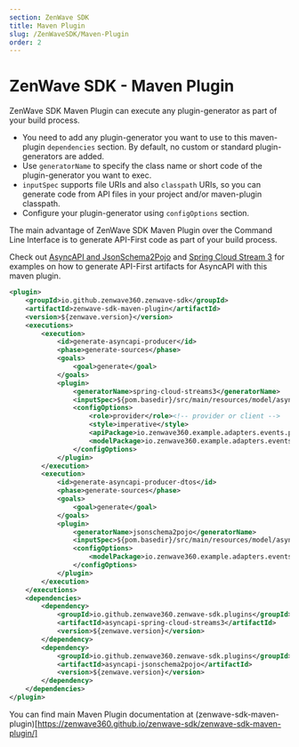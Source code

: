 ```yaml
---
section: ZenWave SDK
title: Maven Plugin
slug: /ZenWaveSDK/Maven-Plugin
order: 2
---
```


# ZenWave SDK - Maven Plugin

ZenWave SDK Maven Plugin can execute any plugin-generator as part of your build process.

- You need to add any plugin-generator you want to use to this maven-plugin `dependencies` section. By default, no custom or standard plugin-generators are added.
- Use `generatorName` to specify the class name or short code of the plugin-generator you want to exec.
- `inputSpec` supports file URIs and also `classpath` URIs, so you can generate code from API files in your project and/or maven-plugin classpath.
- Configure your plugin-generator using `configOptions` section.

The main advantage of ZenWave SDK Maven Plugin over the Command Line Interface is to generate API-First code as part of your build process.

Check out [AsyncAPI and JsonSchema2Pojo](https://zenwave360.github.io/zenwave-sdk/plugins/asyncapi-jsonschema2pojo/) and [Spring Cloud Stream 3](https://zenwave360.github.io/zenwave-sdk/plugins/asyncapi-spring-cloud-streams3/) for examples on how to generate API-First artifacts for AsyncAPI with this maven plugin.

```xml
<plugin>
    <groupId>io.github.zenwave360.zenwave-sdk</groupId>
    <artifactId>zenwave-sdk-maven-plugin</artifactId>
    <version>${zenwave.version}</version>
    <executions>
        <execution>
            <id>generate-asyncapi-producer</id>
            <phase>generate-sources</phase>
            <goals>
                <goal>generate</goal>
            </goals>
            <plugin>
                <generatorName>spring-cloud-streams3</generatorName>
                <inputSpec>${pom.basedir}/src/main/resources/model/asyncapi.yml</inputSpec>
                <configOptions>
                    <role>provider</role><!-- provider or client -->
                    <style>imperative</style>
                    <apiPackage>io.zenwave360.example.adapters.events.producer</apiPackage>
                    <modelPackage>io.zenwave360.example.adapters.events.model</modelPackage>
                </configOptions>
            </plugin>
        </execution>
        <execution>
            <id>generate-asyncapi-producer-dtos</id>
            <phase>generate-sources</phase>
            <goals>
                <goal>generate</goal>
            </goals>
            <plugin>
                <generatorName>jsonschema2pojo</generatorName>
                <inputSpec>${pom.basedir}/src/main/resources/model/asyncapi.yml</inputSpec>
                <configOptions>
                    <modelPackage>io.zenwave360.example.adapters.events.model</modelPackage>
                </configOptions>
            </plugin>
        </execution>
    </executions>
    <dependencies>
        <dependency>
            <groupId>io.github.zenwave360.zenwave-sdk.plugins</groupId>
            <artifactId>asyncapi-spring-cloud-streams3</artifactId>
            <version>${zenwave.version}</version>
        </dependency>
        <dependency>
            <groupId>io.github.zenwave360.zenwave-sdk.plugins</groupId>
            <artifactId>asyncapi-jsonschema2pojo</artifactId>
            <version>${zenwave.version}</version>
        </dependency>
    </dependencies>
</plugin>
```

You can find main Maven Plugin documentation at (zenwave-sdk-maven-plugin)[https://zenwave360.github.io/zenwave-sdk/zenwave-sdk-maven-plugin/]
